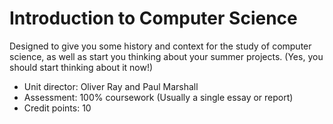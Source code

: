 # Introduction to Computer Science

Designed to give you some history and context for the study of computer science, as well as start you thinking about your summer projects. 
(Yes, you should start thinking about it now!)
- Unit director: Oliver Ray and Paul Marshall 
- Assessment: 100% coursework (Usually a single essay or report)
- Credit points: 10
